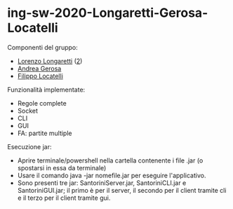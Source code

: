 # ing-sw-2020-Longaretti-Gerosa-Locatelli

Componenti del gruppo: 
- [Lorenzo Longaretti](https://github.com/lorenzolongarettipoli) ([2](https://github.com/longa98))
- [Andrea Gerosa](https://github.com/Jerry98x)
- [Filippo Locatelli](https://github.com/LocatelliFilippo)

Funzionalità implementate:
- Regole complete
- Socket
- CLI
- GUI
- FA: partite multiple

Esecuzione jar:
- Aprire terminale/powershell nella cartella contenente i file .jar (o spostarsi in essa da terminale)
- Usare il comando java -jar nomefile.jar per eseguire l'applicativo.
- Sono presenti tre jar: SantoriniServer.jar, SantoriniCLI.jar e SantoriniGUI.jar; il primo è per il server, il secondo per il client tramite cli e il terzo per il client tramite gui.
